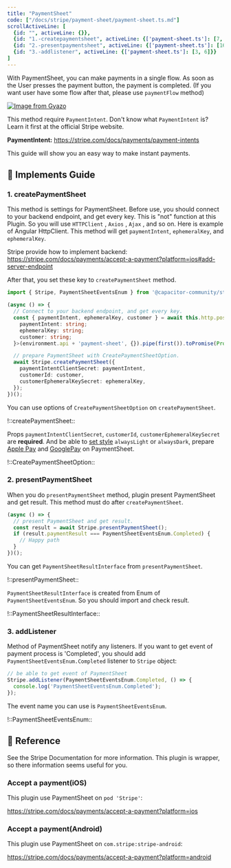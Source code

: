 ```yaml
---
title: "PaymentSheet"
code: ["/docs/stripe/payment-sheet/payment-sheet.ts.md"]
scrollActiveLine: [
  {id: "", activeLine: {}},
  {id: "1.-createpaymentsheet", activeLine: {['payment-sheet.ts']: [7, 15]}},
  {id: "2.-presentpaymentsheet", activeLine: {['payment-sheet.ts']: [16, 20]}},
  {id: "3.-addlistener", activeLine: {['payment-sheet.ts']: [3, 6]}}
]
---
```


With PaymentSheet, you can make payments in a single flow. As soon as the User presses the payment button, the payment is completed. (If you want user have some flow after that, please use `paymentFlow` method)

[![Image from Gyazo](https://i.gyazo.com/4356878ec43a90178ec3d831d6b47b10.gif)](https://gyazo.com/4356878ec43a90178ec3d831d6b47b10)

This method require `PaymentIntent`. Don't know what `PaymentIntent` is? Learn it first at the official Stripe website.

__PaymentIntent:__
https://stripe.com/docs/payments/payment-intents

This guide will show you an easy way to make instant payments.

## 🐾 Implements Guide
### 1. createPaymentSheet

This method is settings for PaymentSheet. Before use, you should connect to your backend endpoint, and get every key. This is "not" function at this Plugin. So you will use `HTTPClient` , `Axios` , `Ajax` , and so on. Here is example of Angular HttpClient. This method will get `paymentIntent`, `ephemeralKey`, and `ephemeralKey`.

Stripe provide how to implement backend:
https://stripe.com/docs/payments/accept-a-payment?platform=ios#add-server-endpoint

After that, you set these key to `createPaymentSheet` method.

```ts
import { Stripe, PaymentSheetEventsEnum } from '@capacitor-community/stripe';

(async () => {
  // Connect to your backend endpoint, and get every key.
  const { paymentIntent, ephemeralKey, customer } = await this.http.post<{
    paymentIntent: string;
    ephemeralKey: string;
    customer: string;
  }>(environment.api + 'payment-sheet', {}).pipe(first()).toPromise(Promise);

  // prepare PaymentSheet with CreatePaymentSheetOption.
  await Stripe.createPaymentSheet({
    paymentIntentClientSecret: paymentIntent,
    customerId: customer,
    customerEphemeralKeySecret: ephemeralKey,
  });
})();
```

You can use options of `CreatePaymentSheetOption` on `createPaymentSheet`.

!::createPaymentSheet::

Props `paymentIntentClientSecret`, `customerId`, `customerEphemeralKeySecret` are __required__. And be able to [set style](https://stripe.com/docs/payments/accept-a-payment?platform=ios&ui=payment-sheet#ios-flowcontroller) `alwaysLight` or `alwaysDark`, prepare [Apple Pay](https://stripe.com/docs/payments/accept-a-payment?platform=ios&ui=payment-sheet#ios-apple-pay) and [GooglePay](https://stripe.com/docs/payments/accept-a-payment?platform=android&ui=payment-sheet#android-google-pay) on PaymentSheet.

!::CreatePaymentSheetOption::

### 2. presentPaymentSheet

When you do `presentPaymentSheet` method, plugin present PaymentSheet and get result. This method must do after `createPaymentSheet`.

```ts
(async () => {
  // present PaymentSheet and get result.
  const result = await Stripe.presentPaymentSheet();
  if (result.paymentResult === PaymentSheetEventsEnum.Completed) {
    // Happy path
  }
})();
```

You can get `PaymentSheetResultInterface` from `presentPaymentSheet`.

!::presentPaymentSheet::

`PaymentSheetResultInterface` is created from Enum of `PaymentSheetEventsEnum`. So you should import and check result.

!::PaymentSheetResultInterface::

### 3. addListener

Method of PaymentSheet notify any listeners. If you want to get event of payment process is 'Completed', you should add `PaymentSheetEventsEnum.Completed` listener to `Stripe` object:

```ts
// be able to get event of PaymentSheet
Stripe.addListener(PaymentSheetEventsEnum.Completed, () => {
  console.log('PaymentSheetEventsEnum.Completed');
});
```

The event name you can use is `PaymentSheetEventsEnum`.

!::PaymentSheetEventsEnum::

## 📖 Reference
See the Stripe Documentation for more information. This plugin is wrapper, so there information seems useful for you.

### Accept a payment(iOS)
This plugin use PaymentSheet on `pod 'Stripe'`:

https://stripe.com/docs/payments/accept-a-payment?platform=ios

### Accept a payment(Android)
This plugin use PaymentSheet on `com.stripe:stripe-android`:

https://stripe.com/docs/payments/accept-a-payment?platform=android

